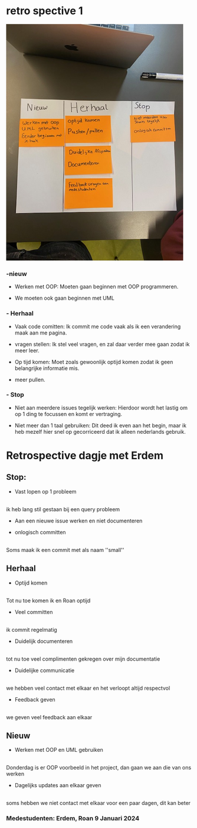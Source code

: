 # retro spective 1

![retro spective](../docs/images/retro1.jpg)

### -nieuw

-   Werken met OOP: Moeten gaan beginnen met OOP programmeren.

-    We moeten ook gaan beginnen met UML 

### - Herhaal

-   Vaak code comitten: Ik commit me code vaak als ik een verandering maak aan me pagina.

-   vragen stellen: Ik stel veel vragen, en zal daar verder mee gaan zodat ik meer leer.

-   Op tijd komen: Moet zoals gewoonlijk optijd komen zodat ik geen belangrijke informatie mis.

-   meer pullen.

### - Stop

-   Niet aan meerdere issues tegelijk werken: Hierdoor wordt het lastig om op 1 ding te focussen en komt er vertraging.

-   Niet meer dan 1 taal gebruiken: Dit deed ik even aan het begin, maar ik heb mezelf hier snel op gecorriceerd dat ik alleen nederlands gebruik.




# Retrospective dagje met Erdem
 
## Stop:
 
- Vast lopen op 1 probleem
<br>
ik heb lang stil gestaan bij een query probleem
 
- Aan een nieuwe issue werken en niet documenteren

 
- onlogisch committen
<br>
Soms maak ik een commit met als naam ''small''
 
 
## Herhaal
 
- Optijd komen
<br>
Tot nu toe komen ik en Roan optijd
 
- Veel committen
<br>
ik commit regelmatig
 
- Duidelijk documenteren
<br>
tot nu toe veel complimenten gekregen over mijn documentatie
 
- Duidelijke communicatie
<br>
we hebben veel contact met elkaar en het verloopt altijd respectvol
 
- Feedback geven
<br>
we geven veel feedback aan elkaar
 
## Nieuw
 
- Werken met OOP en UML gebruiken
<br>
Donderdag is er OOP voorbeeld in het project, dan gaan we aan die van ons werken
 
- Dagelijks updates aan elkaar geven
<br>
soms hebben we niet contact met elkaar voor een paar dagen, dit kan beter
 
 
 
 
 
 
### Medestudenten: Erdem, Roan 9 Januari 2024